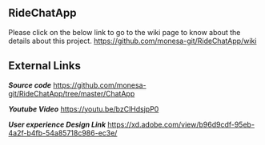 ## RideChatApp

Please click on the below link to go to the wiki page to know about the details about this project.
https://github.com/monesa-git/RideChatApp/wiki

## **External Links**
**_Source code_**
https://github.com/monesa-git/RideChatApp/tree/master/ChatApp

**_Youtube Video_**
https://youtu.be/bzClHdsjpP0

**_User experience Design Link_**
https://xd.adobe.com/view/b96d9cdf-95eb-4a2f-b4fb-54a85718c986-ec3e/
